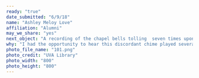 ```yaml
---
ready: "true"
date_submitted: "6/9/18"
name: "Ashley Meloy Love"
affiliation: "Alumni"
may_we_share: "yes"
next_object: "A recording of the chapel bells tolling  seven times upon the death of a Seven Society member"
why: "I had the opportunity to hear this discordant chime played several times during my years as a student.  I remember walking across Grounds and stopping to listen to the hallowed sound.  To me it signified the rich history and dedication of the  individual who faithfully served the University while also reminding those hearing the sound that despite the loss, new members will continue in service."
photo_file_name: "101.png"
photo_credit: "UVA Library"
photo_width: "800"
photo_height: "800"
---
```

